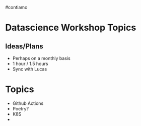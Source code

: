 #contiamo 
# Datascience Workshop Topics

## Ideas/Plans

- Perhaps on a monthly basis
- 1 hour / 1.5 hours
- Sync with Lucas

# Topics
- Github Actions
- Poetry?
- K8S
-